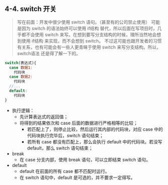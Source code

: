 ## 4-4. switch 开关

> 写在前面：开发中很少使用 switch 语句。（甚至有的公司禁止使用）
> 可能是因为 switch 的语法始终可以使用 if结构 替代，所以后面在写项目时，几乎都不会使用 switch 来写。在想到要写分支结构的时候，理所当然地会想到使用 if结构 来实现，而不会想到 switch。
> 不过这可能也跟开发者的习惯有关系，也有可能会有一些人更青睐于使用 switch 来写分支结构。所以，switch语法 还是得了解一下的。

```js
switch(表达式){
  case 数据1:
    代码块
  case 数据2:
    代码块
  //...
  default:
    代码块
}
```

- 执行逻辑：
  - 先计算表达式的返回值；
  - 将得到的结果依次和 case 后面的数据进行严格相等的比较；
    - 若匹配上了，则停止比较，然后运行其内部的代码块，对应 case 中的代码块执行完毕后，switch 语句结束；
    - 若所有 case 都没有匹配上，那么会执行 default 中的代码块。若没写 default，那么 switch 语句结束；
- break
  - 在 case 分支内部，使用 break 语句，可以立即结束 switch 语句。
- default
  - default 在前面的所有 case 都不匹配时运行。
  - 在 switch 语句中，default 是可选的，并不要求一定得写。
